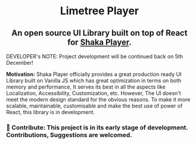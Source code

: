 <p align="center">
</p>
<h1 align="center">Limetree Player</h1>
<h2 align="center">
  An open source UI Library built on top of React for <a href="https://github.com/shaka-project/shaka-player">Shaka Player</a>.
</h2>

DEVELOPER's NOTE: Project development will be continued back on 5th December!

**Motivation:** Shaka Player officially provides a great production ready UI Library built on Vanilla JS which has great optimization in terms on both memory and performance, It serves its best in all the aspects like Localization, Accessibility, Customization, etc. However, The UI doesn't meet the modern design standard for the obvious reasons. To make it more scalable, maintainable, customisable and make the best use of power of React, this library is in development.

### 💎 Contribute: This project is in its early stage of development. Contributions, Suggestions are welcomed.
